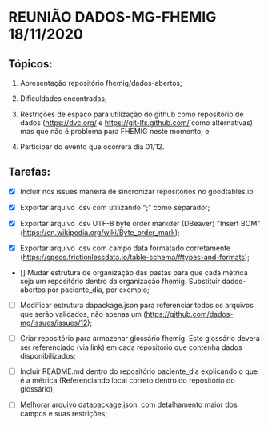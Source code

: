 # REUNIÃO DADOS-MG-FHEMIG 18/11/2020

## Tópicos:

1. Apresentação repositório fhemig/dados-abertos;

2. Dificuldades encontradas;

3. Restrições de espaço para utilização do github como repositório de dados (https://dvc.org/ e https://git-lfs.github.com/ como alternativas) mas que não é problema para FHEMIG neste momento; e

4. Participar do evento que ocorrerá dia 01/12.

## Tarefas:

- [x] Incluir nos issues maneira de sincronizar repositórios no goodtables.io

- [x] Exportar arquivo .csv com utilizando ";" como separador;

- [x] Exportar arquivo .csv UTF-8 byte order markder (DBeaver) "Insert BOM" (https://en.wikipedia.org/wiki/Byte_order_mark);

- [x] Exportar arquivo .csv com campo data formatado corretamente (https://specs.frictionlessdata.io/table-schema/#types-and-formats);

- [] Mudar estrutura de organização das pastas para que cada métrica seja um repositório dentro da organização fhemig. Substituir dados-abertos por paciente_dia, por exemplo;

- [ ] Modificar estrutura dapackage.json para referenciar todos os arquivos que serão validados, não apenas um (https://github.com/dados-mg/issues/issues/12);

- [ ] Criar repositório para armazenar glossário fhemig. Este glossário deverá ser referenciado (via link) em cada repositório que contenha dados disponibilizados;

- [ ] Incluir README.md dentro do repositório paciente_dia explicando o que é a métrica (Referenciando local correto dentro do repositório do glossário);

- [ ] Melhorar arquivo datapackage.json, com detalhamento maior dos campos e suas restrições;


